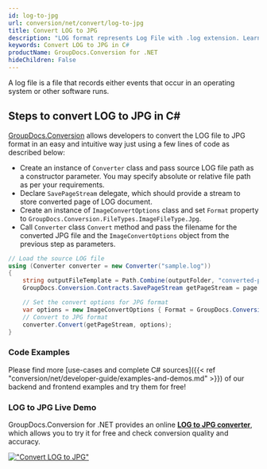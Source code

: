 ```yaml
---
id: log-to-jpg
url: conversion/net/convert/log-to-jpg
title: Convert LOG to JPG
description: "LOG format represents Log File with .log extension. Learn how to convert LOG to JPG file programmatically in C# language using GroupDocs.Conversion for .NET library."
keywords: Convert LOG to JPG in C#
productName: GroupDocs.Conversion for .NET
hideChildren: False
---
```


A log file is a file that records either events that occur in an operating system or other software runs.

## Steps to convert LOG to JPG in C#

[GroupDocs.Conversion](https://products.groupdocs.com/conversion/net) allows developers to convert the LOG file to JPG format in an easy and intuitive way just using a few lines of code as described below:

* Create an instance of `Converter` class and pass source LOG file path as a constructor parameter. You may specify absolute or relative file path as per your requirements. 
* Declare `SavePageStream` delegate, which should provide a stream to store converted page of LOG document.
* Create an instance of `ImageConvertOptions` class and set `Format` property to `GroupDocs.Conversion.FileTypes.ImageFileType.Jpg`.
* Call `Converter` class `Convert` method and pass the filename for the converted JPG file and the `ImageConvertOptions` object from the previous step as parameters.

```csharp
// Load the source LOG file
using (Converter converter = new Converter("sample.log"))
{
    string outputFileTemplate = Path.Combine(outputFolder, "converted-page-{0}.jpg");
    GroupDocs.Conversion.Contracts.SavePageStream getPageStream = page => new FileStream(string.Format(outputFileTemplate, page), FileMode.Create);

    // Set the convert options for JPG format
    var options = new ImageConvertOptions { Format = GroupDocs.Conversion.FileTypes.ImageFileType.Jpg };   
    // Convert to JPG format
    converter.Convert(getPageStream, options);
}
```

### Code Examples

Please find more [use-cases and complete C# sources]({{< ref "conversion/net/developer-guide/examples-and-demos.md" >}}) of our backend and frontend examples and try them for free!

### LOG to JPG Live Demo

GroupDocs.Conversion for .NET provides an online [**LOG to JPG converter**](https://products.groupdocs.app/conversion/log-to-jpg), which allows you to try it for free and check conversion quality and accuracy.

[!["Convert LOG to JPG"](conversion/net/images/convert-to-jpg/convert-log-to-jpg.png)](https://products.groupdocs.app/conversion/log-to-jpg)